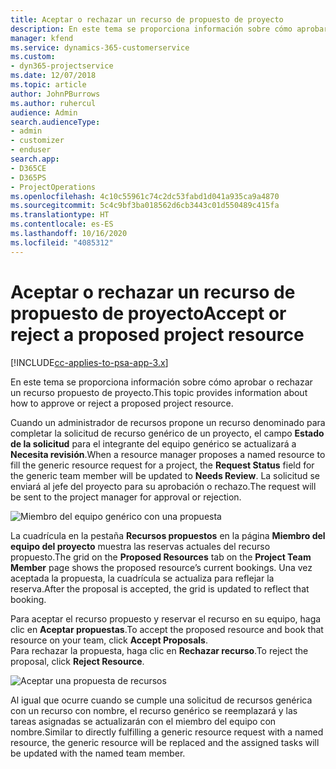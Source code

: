 ```yaml
---
title: Aceptar o rechazar un recurso de propuesto de proyecto
description: En este tema se proporciona información sobre cómo aprobar o rechazar un recurso propuesto de proyecto.
manager: kfend
ms.service: dynamics-365-customerservice
ms.custom:
- dyn365-projectservice
ms.date: 12/07/2018
ms.topic: article
author: JohnPBurrows
ms.author: ruhercul
audience: Admin
search.audienceType:
- admin
- customizer
- enduser
search.app:
- D365CE
- D365PS
- ProjectOperations
ms.openlocfilehash: 4c10c55961c74c2dc53fabd1d041a935ca9a4870
ms.sourcegitcommit: 5c4c9bf3ba018562d6cb3443c01d550489c415fa
ms.translationtype: HT
ms.contentlocale: es-ES
ms.lasthandoff: 10/16/2020
ms.locfileid: "4085312"
---
```

# <a name="accept-or-reject-a-proposed-project-resource"></a><span data-ttu-id="761f1-103">Aceptar o rechazar un recurso de propuesto de proyecto</span><span class="sxs-lookup"><span data-stu-id="761f1-103">Accept or reject a proposed project resource</span></span>

[!INCLUDE[cc-applies-to-psa-app-3.x](../includes/cc-applies-to-psa-app-3x.md)]

<span data-ttu-id="761f1-104">En este tema se proporciona información sobre cómo aprobar o rechazar un recurso propuesto de proyecto.</span><span class="sxs-lookup"><span data-stu-id="761f1-104">This topic provides information about how to approve or reject a proposed project resource.</span></span>

<span data-ttu-id="761f1-105">Cuando un administrador de recursos propone un recurso denominado para completar la solicitud de recurso genérico de un proyecto, el campo **Estado de la solicitud** para el integrante del equipo genérico se actualizará a **Necesita revisión**.</span><span class="sxs-lookup"><span data-stu-id="761f1-105">When a resource manager proposes a named resource to fill the generic resource request for a project, the **Request Status** field for the generic team member will be updated to **Needs Review**.</span></span> <span data-ttu-id="761f1-106">La solicitud se enviará al jefe del proyecto para su aprobación o rechazo.</span><span class="sxs-lookup"><span data-stu-id="761f1-106">The request will be sent to the project manager for approval or rejection.</span></span>

![Miembro del equipo genérico con una propuesta](media/RM-how-to-19.png)

<span data-ttu-id="761f1-108">La cuadrícula en la pestaña **Recursos propuestos** en la página **Miembro del equipo del proyecto** muestra las reservas actuales del recurso propuesto.</span><span class="sxs-lookup"><span data-stu-id="761f1-108">The grid on the **Proposed Resources** tab on the **Project Team Member** page shows the proposed resource’s current bookings.</span></span> <span data-ttu-id="761f1-109">Una vez aceptada la propuesta, la cuadrícula se actualiza para reflejar la reserva.</span><span class="sxs-lookup"><span data-stu-id="761f1-109">After the proposal is accepted, the grid is updated to reflect that booking.</span></span> 

<span data-ttu-id="761f1-110">Para aceptar el recurso propuesto y reservar el recurso en su equipo, haga clic en **Aceptar propuestas**.</span><span class="sxs-lookup"><span data-stu-id="761f1-110">To accept the proposed resource and book that resource on your team, click **Accept Proposals**.</span></span>  
<span data-ttu-id="761f1-111">Para rechazar la propuesta, haga clic en **Rechazar recurso**.</span><span class="sxs-lookup"><span data-stu-id="761f1-111">To reject the proposal, click **Reject Resource**.</span></span>

![Aceptar una propuesta de recursos](media/RM-how-to-20.png) 

<span data-ttu-id="761f1-113">Al igual que ocurre cuando se cumple una solicitud de recursos genérica con un recurso con nombre, el recurso genérico se reemplazará y las tareas asignadas se actualizarán con el miembro del equipo con nombre.</span><span class="sxs-lookup"><span data-stu-id="761f1-113">Similar to directly fulfilling a generic resource request with a named resource, the generic resource will be replaced and the assigned tasks will be updated with the named team member.</span></span>
